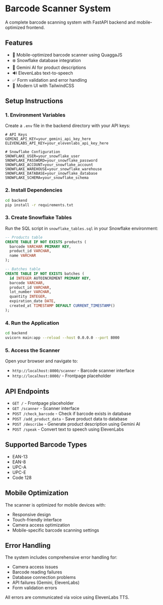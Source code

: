 # Barcode Scanner System

A complete barcode scanning system with FastAPI backend and mobile-optimized frontend.

## Features

- 📱 Mobile-optimized barcode scanner using QuaggaJS
- ❄️ Snowflake database integration
- 🤖 Gemini AI for product descriptions
- 🔊 ElevenLabs text-to-speech
- ✅ Form validation and error handling
- 🎨 Modern UI with TailwindCSS

## Setup Instructions

### 1. Environment Variables

Create a `.env` file in the backend directory with your API keys:

```env
# API Keys
GEMINI_API_KEY=your_gemini_api_key_here
ELEVENLABS_API_KEY=your_elevenlabs_api_key_here

# Snowflake Configuration
SNOWFLAKE_USER=your_snowflake_user
SNOWFLAKE_PASSWORD=your_snowflake_password
SNOWFLAKE_ACCOUNT=your_snowflake_account
SNOWFLAKE_WAREHOUSE=your_snowflake_warehouse
SNOWFLAKE_DATABASE=your_snowflake_database
SNOWFLAKE_SCHEMA=your_snowflake_schema
```

### 2. Install Dependencies

```bash
cd backend
pip install -r requirements.txt
```

### 3. Create Snowflake Tables

Run the SQL script in `snowflake_tables.sql` in your Snowflake environment:

```sql
-- Products table
CREATE TABLE IF NOT EXISTS products (
  barcode VARCHAR PRIMARY KEY,
  product_id VARCHAR,
  name VARCHAR
);

-- Batches table
CREATE TABLE IF NOT EXISTS batches (
  id INTEGER AUTOINCREMENT PRIMARY KEY,
  barcode VARCHAR,
  product_id VARCHAR,
  lot_number VARCHAR,
  quantity INTEGER,
  expiration_date DATE,
  created_at TIMESTAMP DEFAULT CURRENT_TIMESTAMP()
);
```

### 4. Run the Application

```bash
cd backend
uvicorn main:app --reload --host 0.0.0.0 --port 8000
```

### 5. Access the Scanner

Open your browser and navigate to:
- `http://localhost:8000/scanner` - Barcode scanner interface
- `http://localhost:8000/` - Frontpage placeholder

## API Endpoints

- `GET /` - Frontpage placeholder
- `GET /scanner` - Scanner interface
- `POST /check_barcode` - Check if barcode exists in database
- `POST /add_product_data` - Save product data to database
- `POST /describe` - Generate product description using Gemini AI
- `POST /speak` - Convert text to speech using ElevenLabs

## Supported Barcode Types

- EAN-13
- EAN-8
- UPC-A
- UPC-E
- Code 128

## Mobile Optimization

The scanner is optimized for mobile devices with:
- Responsive design
- Touch-friendly interface
- Camera access optimization
- Mobile-specific barcode scanning settings

## Error Handling

The system includes comprehensive error handling for:
- Camera access issues
- Barcode reading failures
- Database connection problems
- API failures (Gemini, ElevenLabs)
- Form validation errors

All errors are communicated via voice using ElevenLabs TTS.
